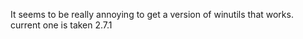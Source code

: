 
It seems to be really annoying to get a version of winutils that works. current one is taken 2.7.1
